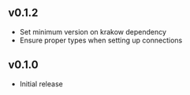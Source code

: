 ## v0.1.2
* Set minimum version on krakow dependency
* Ensure proper types when setting up connections

## v0.1.0
* Initial release
